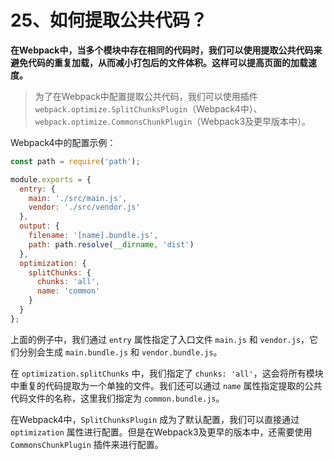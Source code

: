 # 25、如何提取公共代码？

**在Webpack中，当多个模块中存在相同的代码时，我们可以使用提取公共代码来避免代码的重复加载，从而减小打包后的文件体积。这样可以提高页面的加载速度。**

> 为了在Webpack中配置提取公共代码，我们可以使用插件 `webpack.optimize.SplitChunksPlugin`（Webpack4中）、`webpack.optimize.CommonsChunkPlugin`（Webpack3及更早版本中）。

Webpack4中的配置示例：

```javascript
const path = require('path');

module.exports = {
  entry: {
    main: './src/main.js',
    vendor: './src/vendor.js'
  },
  output: {
    filename: '[name].bundle.js',
    path: path.resolve(__dirname, 'dist')
  },
  optimization: {
    splitChunks: {
      chunks: 'all',
      name: 'common'
    }
  }
};
```

上面的例子中，我们通过 `entry` 属性指定了入口文件 `main.js` 和 `vendor.js`，它们分别会生成 `main.bundle.js` 和 `vendor.bundle.js`。

在 `optimization.splitChunks` 中，我们指定了 `chunks: 'all'`，这会将所有模块中重复的代码提取为一个单独的文件。我们还可以通过 `name` 属性指定提取的公共代码文件的名称，这里我们指定为 `common.bundle.js`。

在Webpack4中，`SplitChunksPlugin` 成为了默认配置，我们可以直接通过 `optimization` 属性进行配置。但是在Webpack3及更早的版本中，还需要使用 `CommonsChunkPlugin` 插件来进行配置。
